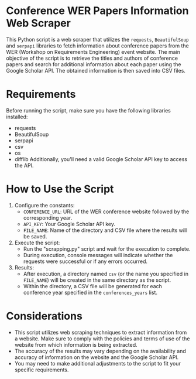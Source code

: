 # Conference WER Papers Information Web Scraper

This Python script is a web scraper that utilizes the `requests`, `BeautifulSoup` and `serpapi` libraries to fetch information about conference papers from the WER (Workshop on Requirements Engineering) event website.
The main objective of the script is to retrieve the titles and authors of conference papers and search for additional information about each paper using the Google Scholar API. The obtained information is then saved into CSV files.

# Requirements
Before running the script, make sure you have the following libraries installed:
- requests
- BeautifulSoup
- serpapi
- csv
- os
- difflib
Additionally, you'll need a valid Google Scholar API key to access the API.

# How to Use the Script
1. Configure the constants:
   - `CONFERENCE_URL`: URL of the WER conference website followed by the corresponding year.
   - `API_KEY`: Your Google Scholar API key.
   - `FILE_NAME`: Name of the directory and CSV file where the results will be saved.
2. Execute the script:
   - Run the "scrapping.py" script and wait for the execution to complete.
   - During execution, console messages will indicate whether the requests were successful or if any errors occurred.
3. Results:
   - After execution, a directory named `csv` (or the name you specified in `FILE_NAME`) will be created in the same directory as the script.
   - Within the directory, a CSV file will be generated for each conference year specified in the `conferences_years` list.
     
# Considerations
- This script utilizes web scraping techniques to extract information from a website. Make sure to comply with the policies and terms of use of the website from 
  which information is being extracted.
- The accuracy of the results may vary depending on the availability and accuracy of information on the website and the Google Scholar API.
- You may need to make additional adjustments to the script to fit your specific requirements.
